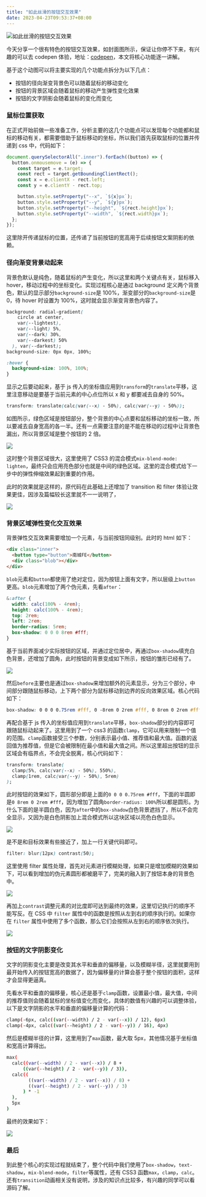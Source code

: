 ```yaml
---
title: "如此丝滑的按钮交互效果"
date: 2023-04-23T09:53:37+08:00
---
```


![如此丝滑的按钮交互效果](https://p6-juejin.byteimg.com/tos-cn-i-k3u1fbpfcp/706ad69809ea49fd9d7d6c09e7197dd7~tplv-k3u1fbpfcp-zoom-crop-mark:1512:1512:1512:851.awebp?)

今天分享一个很有特色的按钮交互效果，如封面图所示，保证让你停不下来，有兴趣的可以去 codepen 体验，地址：[codepen](https://codepen.io/cobra_winfrey/details/mdGBGEO)，本文将核心功能逐一讲解。

基于这个动图可以将主要实现的几个功能点拆分为以下几点：

- 按钮的径向渐变背景色可以随着鼠标的移动变化
- 按钮的背景区域会随着鼠标的移动产生弹性变化效果
- 按钮的文字阴影会随着鼠标的变化而变化

### 鼠标位置获取

在正式开始前做一些准备工作，分析主要的这几个功能点可以发现每个功能都和鼠标的移动有关，都需要借助于鼠标移动的坐标，所以我们首先获取鼠标的位置并传递到 css 中，代码如下：

```javascript
document.querySelectorAll(".inner").forEach((button) => {
  button.onmousemove = (e) => {
    const target = e.target;
    const rect = target.getBoundingClientRect();
    const x = e.clientX - rect.left;
    const y = e.clientY - rect.top;

    button.style.setProperty("--x", `${x}px`);
    button.style.setProperty("--y", `${y}px`);
    button.style.setProperty("--height", `${rect.height}px`);
    button.style.setProperty("--width", `${rect.width}px`);
  };
});
```

这里除开传递鼠标的位置，还传递了当前按钮的宽高用于后续按钮文案阴影的依赖。

### 径向渐变背景动起来

背景色默认是纯色，随着鼠标的产生变化，所以这里和两个关键点有关，鼠标移入 hover，移动过程中的坐标变化。实现过程核心是通过 background 定义两个背景色，默认的显示部分`background-size`是 100%，渐变部分的`background-size`是 0，待 hover 时设置为 100%，这时就会显示渐变背景色内容了。

```css
background: radial-gradient(
    circle at center,
    var(--lightest),
    var(--light) 5%,
    var(--dark) 30%,
    var(--darkest) 50%
  ), var(--darkest);
background-size: 0px 0px, 100%;

:hover {
  background-size: 100%, 100%;
}
```

显示之后要动起来，基于 js 传入的坐标值应用到`transform`的`translate`平移，这里注意移动是要基于当前元素的中心点位所以 x 和 y 都要减去自身的 50%。

```css
transform: translate(calc(var(--x) - 50%), calc(var(--y) - 50%));
```

如图所示，绿色区域是按钮部分，整个背景的中心点要和鼠标移动的坐标一致，所以要减去自身宽高的各一半。还有一点需要注意的是不能在移动的过程中让背景色漏出，所以背景区域是整个按钮的 2 倍。

![](https://p3-juejin.byteimg.com/tos-cn-i-k3u1fbpfcp/411d707bd5b94d45b1403938b0a84c26~tplv-k3u1fbpfcp-zoom-in-crop-mark:1512:0:0:0.awebp)

这时整个背景区域很大，这里使用了 CSS3 的混合模式`mix-blend-mode: lighten`，最终只会应用亮色部分也就是中间的绿色区域。这里的混合模式给下一步中的弹性伸缩效果起到重要的作用。

此时的效果就是这样的，原代码在此基础上还增加了 transition 和 filter 体验让效果更佳，因涉及篇幅较长这里就不一一说明了，

![](https://p3-juejin.byteimg.com/tos-cn-i-k3u1fbpfcp/8a43ed0a94354e14a77aa2e6988e0215~tplv-k3u1fbpfcp-zoom-in-crop-mark:1512:0:0:0.awebp)

### 背景区域弹性变化交互效果

背景弹性交互效果需要增加一个元素，与当前按钮同级别。此时的 html 如下：

```html
<div class="inner">
  <button type="button">南城FE</button>
  <div class="blob"></div>
</div>
```

`blob`元素和`button`都使用了绝对定位，因为按钮上面有文字，所以层级上`button`更高。`blob`元素增加了两个伪元素，先看`after`：

```css
&:after {
  width: calc(100% - 4rem);
  height: calc(100% - 4rem);
  top: 2rem;
  left: 2rem;
  border-radius: 5rem;
  box-shadow: 0 0 0 8rem #fff;
}
```

基于当前界面减少实际按钮的区域，并通过定位居中，再通过`box-shadow`填充白色背景，还增加了圆角，此时按钮的背景变成如下所示，按钮的雏形已经有了。

![](https://p3-juejin.byteimg.com/tos-cn-i-k3u1fbpfcp/59ac0ff4b4264e69b6bbfda4e82c0795~tplv-k3u1fbpfcp-zoom-in-crop-mark:1512:0:0:0.awebp)

然后`before`主要也是通过`box-shadow`来增加额外的元素显示，分为三个部分，中间部分跟随鼠标移动，上下两个部分为鼠标移动到边界的反向效果区域。核心代码如下：

```css
box-shadow: 0 0 0 0.75rem #fff, 0 -8rem 0 2rem #fff, 0 8rem 0 2rem #fff;
```

再配合基于 js 传入的坐标值应用到`translate`平移，`box-shadow`部分的内容即可跟随鼠标动起来了。这里用到了一个 css3 的函数`clamp`，它可以用来限制一个值的范围。`clamp`函数接受三个参数，分别表示最小值、推荐值和最大值。函数的返回值为推荐值，但是它会被限制在最小值和最大值之间。所以这里超出按钮的显示区域会有临界点，不会完全脱离，核心代码如下：

```css
transform: translate(
  clamp(5%, calc(var(--x) - 50%), 550%),
  clamp(1rem, calc(var(--y) - 50%), 5rem)
);
```

此时按钮的效果如下，圆形部分即是上面的`0 0 0 0.75rem #fff`，下面的半圆即是`0 8rem 0 2rem #fff`，因为增加了圆角`border-radius: 100%`所以都是圆形。为什么下面的是半圆白色，因为`after`中的`box-shadow`白色背景遮挡了，所以不会完全显示，又因为是白色阴影加上混合模式所以这块区域以亮色白色显示。

![](https://p3-juejin.byteimg.com/tos-cn-i-k3u1fbpfcp/e83f9b30e0904a9f80e80bfa0408580c~tplv-k3u1fbpfcp-zoom-in-crop-mark:1512:0:0:0.awebp)

是不是和目标效果有些接近了，加上一行关键代码即可。

```css
filter: blur(12px) contrast(50);
```

这里使用 filter 属性处理，首先对元素进行模糊处理，如果只是增加模糊的效果如下，可以看到增加的伪元素圆形都被磨平了，完美的融入到了按钮本身的背景色中。

![](https://p3-juejin.byteimg.com/tos-cn-i-k3u1fbpfcp/54509bc57b8f4f338e3e9c942c532579~tplv-k3u1fbpfcp-zoom-in-crop-mark:1512:0:0:0.awebp)

再加上`contrast`调整元素的对比度即可达到最终的效果，这里切记执行的顺序不能写反。在 CSS 中 `filter` 属性中的函数是按照从左到右的顺序执行的。如果你在 `filter` 属性中使用了多个函数，那么它们会按照从左到右的顺序依次执行。

![](https://p3-juejin.byteimg.com/tos-cn-i-k3u1fbpfcp/33b4738c296540a18d25aa9a6ddea961~tplv-k3u1fbpfcp-zoom-in-crop-mark:1512:0:0:0.awebp)

### 按钮的文字阴影变化

文字的阴影变化主要是改变其水平和垂直的偏移量，以及模糊半径，这里就要用到最开始传入的按钮宽高的数据了，因为偏移量的计算会基于整个按钮的面积，这样才会显得更逼真。

先看水平和垂直的偏移量，核心还是基于`clamp`函数，设置最小值，最大值，中间的推荐值则会随着鼠标的坐标值变化而变化，具体的数值有兴趣的可以调整体验，以下是文字阴影的水平和垂直的偏移量计算的代码：

```sh
clamp(-6px, calc((var(--width) / 2 - var(--x)) / 12), 6px)
clamp(-4px, calc((var(--height) / 2 - var(--y)) / 16), 4px)
```

然后是模糊半径的计算，这里用到了`max`函数，最大取 5px，其他情况基于坐标值和宽高计算得出。

```sh
max(
  calc((var(--width) / 2 - var(--x)) / 8 +
      ((var(--height) / 2 - var(--y)) / 3)),
  calc((
        ((var(--width) / 2 - var(--x)) / 8) +
        ((var(--height) / 2 - var(--y)) / 3)
      ) * -1
  ),
  5px
)
```

最终的效果如下：

![](https://p3-juejin.byteimg.com/tos-cn-i-k3u1fbpfcp/a07c8092069d4f1dbe7ef8f8b42778e2~tplv-k3u1fbpfcp-zoom-in-crop-mark:1512:0:0:0.awebp)

### 最后

到此整个核心的实现过程就结束了，整个代码中我们使用了`box-shadow`，`text-shadow`，`mix-blend-mode`，`filter`等属性，还有 CSS3 函数`max`，`clamp`，`calc`。还有`transition`动画相关没有说明，涉及的知识点比较多，有兴趣的同学可以看源码了解。
